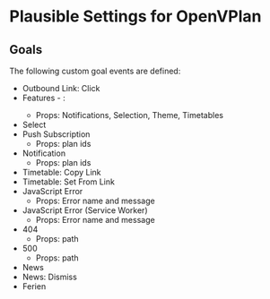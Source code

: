 # Plausible Settings for OpenVPlan

## Goals
The following custom goal events are defined:
 * Outbound Link: Click
 * Features - <plan id>:
   - Props: Notifications, Selection, Theme, Timetables
 * Select
 * Push Subscription
   - Props: plan ids
 * Notification
   - Props: plan ids
 * Timetable: Copy Link
 * Timetable: Set From Link
 * JavaScript Error
   - Props: Error name and message
 * JavaScript Error (Service Worker)
   - Props: Error name and message
 * 404
   - Props: path
 * 500
   - Props: path
 * News
 * News: Dismiss
 * Ferien
